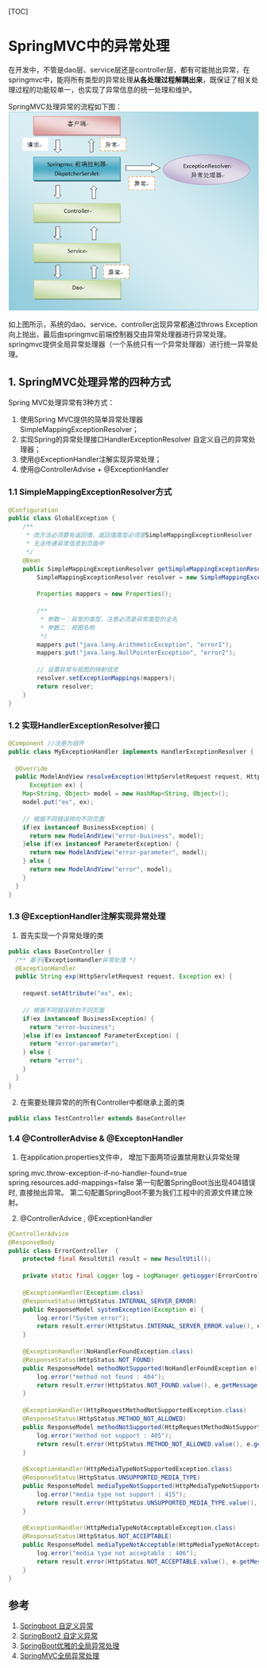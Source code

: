 [TOC]

# SpringMVC中的异常处理

在开发中，不管是dao层、service层还是controller层，都有可能抛出异常，在springmvc中，能将所有类型的异常处理**从各处理过程解耦出来**，既保证了相关处理过程的功能较单一，也实现了异常信息的统一处理和维护。

SpringMVC处理异常的流程如下图：
![2](./images/springmvc-2.png)

如上图所示，系统的dao、service、controller出现异常都通过throws Exception向上抛出，最后由springmvc前端控制器交由异常处理器进行异常处理。springmvc提供全局异常处理器（一个系统只有一个异常处理器）进行统一异常处理。

## 1. SpringMVC处理异常的四种方式

Spring MVC处理异常有3种方式：

1. 使用Spring MVC提供的简单异常处理器SimpleMappingExceptionResolver；
2. 实现Spring的异常处理接口HandlerExceptionResolver 自定义自己的异常处理器；
3. 使用@ExceptionHandler注解实现异常处理；
4. 使用@ControllerAdvise + @ExceptionHandler

### 1.1 SimpleMappingExceptionResolver方式

```java
@Configuration
public class GlobalException {
    /**
     * 改方法必须要有返回值，返回值类型必须是SimpleMappingExceptionResolver
     * 无法传递异常信息到页面中
     */
    @Bean
    public SimpleMappingExceptionResolver getSimpleMappingExceptionResolver() {
        SimpleMappingExceptionResolver resolver = new SimpleMappingExceptionResolver();

        Properties mappers = new Properties();

        /**
         * 参数一：异常的类型，注意必须是异常类型的全名
         * 参数二：视图名称
         */
        mappers.put("java.lang.ArithmeticException", "error1");
        mappers.put("java.lang.NullPointerException", "error2");

        // 设置异常与视图的映射信息
        resolver.setExceptionMappings(mappers);
        return resolver;
    }
}
```

### 1.2 实现HandlerExceptionResolver接口

```java
@Component //注册为组件
public class MyExceptionHandler implements HandlerExceptionResolver {
  
  @Override
  public ModelAndView resolveException(HttpServletRequest request, HttpServletResponse response, Object handler,
      Exception ex) {
    Map<String, Object> model = new HashMap<String, Object>();
    model.put("ex", ex);

    // 根据不同错误转向不同页面
    if(ex instanceof BusinessException) {
      return new ModelAndView("error-business", model);
    }else if(ex instanceof ParameterException) {
      return new ModelAndView("error-parameter", model);
    } else {
      return new ModelAndView("error", model);
    }
  }
}
```

### 1.3 @ExceptionHandler注解实现异常处理

1. 首先实现一个异常处理的类

```java
public class BaseController {
  /** 基于@ExceptionHandler异常处理 */
  @ExceptionHandler
  public String exp(HttpServletRequest request, Exception ex) {

    request.setAttribute("ex", ex);

    // 根据不同错误转向不同页面
    if(ex instanceof BusinessException) {
      return "error-business";
    }else if(ex instanceof ParameterException) {
      return "error-parameter";
    } else {
      return "error";
    }
  }
}
```

2. 在需要处理异常的的所有Controller中都继承上面的类

```java
public class TestController extends BaseController
```

### 1.4 @ControllerAdvise & @ExceptonHandler

1. 在application.properties文件中， 增加下面两项设置禁用默认异常处理

spring.mvc.throw-exception-if-no-handler-found=true
spring.resources.add-mappings=false
第一句配置SpringBoot当出现404错误时, 直接抛出异常。
第二句配置SpringBoot不要为我们工程中的资源文件建立映射。

2. @ControllerAdvice , @ExceptionHandler

```java
@ControllerAdvice
@ResponseBody
public class ErrorController  {
    protected final ResultUtil result = new ResultUtil();

    private static final Logger log = LogManager.getLogger(ErrorController.class);

    @ExceptionHandler(Exception.class)
    @ResponseStatus(HttpStatus.INTERNAL_SERVER_ERROR)
    public ResponseModel systemException(Exception e) {
        log.error("System error");
        return result.error(HttpStatus.INTERNAL_SERVER_ERROR.value(), e.getMessage());
    }

    @ExceptionHandler(NoHandlerFoundException.class)
    @ResponseStatus(HttpStatus.NOT_FOUND)
    public ResponseModel methodNotSupported(NoHandlerFoundException e) {
        log.error("method not found : 404");
        return result.error(HttpStatus.NOT_FOUND.value(), e.getMessage());
    }

    @ExceptionHandler(HttpRequestMethodNotSupportedException.class)
    @ResponseStatus(HttpStatus.METHOD_NOT_ALLOWED)
    public ResponseModel methodNotSupported(HttpRequestMethodNotSupportedException e) {
        log.error("method not support : 405");
        return result.error(HttpStatus.METHOD_NOT_ALLOWED.value(), e.getMessage());
    }

    @ExceptionHandler(HttpMediaTypeNotSupportedException.class)
    @ResponseStatus(HttpStatus.UNSUPPORTED_MEDIA_TYPE)
    public ResponseModel mediaTypeNotSupported(HttpMediaTypeNotSupportedException e) {
        log.error("media type not support : 415");
        return result.error(HttpStatus.UNSUPPORTED_MEDIA_TYPE.value(), e.getMessage());
    }

    @ExceptionHandler(HttpMediaTypeNotAcceptableException.class)
    @ResponseStatus(HttpStatus.NOT_ACCEPTABLE)
    public ResponseModel mediaTypeNotAcceptable(HttpMediaTypeNotAcceptableException e) {
        log.error("media type not acceptable : 406");
        return result.error(HttpStatus.NOT_ACCEPTABLE.value(), e.getMessage());
    }
}
```

## 参考

1. [Springboot 自定义异常](https://www.jianshu.com/p/e11c8d49eff7)
2. [SpringBoot2 自定义异常](https://blog.csdn.net/feilala/article/details/88225943)
3. [SpringBoot优雅的全局异常处理](https://www.cnblogs.com/xuwujing/p/10933082.html)
4. [SpringMVC全局异常处理](https://www.cnblogs.com/hfultrastrong/p/10488280.html)
